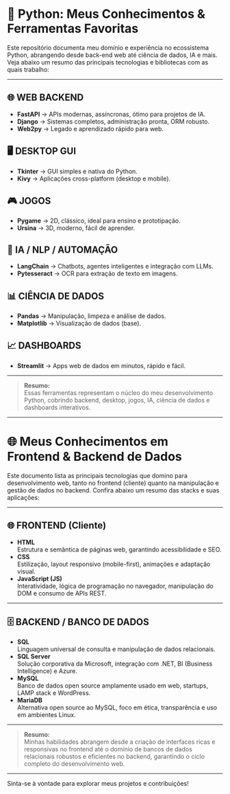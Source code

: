 # 🐍 Python: Meus Conhecimentos & Ferramentas Favoritas

Este repositório documenta meu domínio e experiência no ecossistema Python, abrangendo desde back-end web até ciência de dados, IA e mais. Veja abaixo um resumo das principais tecnologias e bibliotecas com as quais trabalho:

---

## 🌐 WEB BACKEND
- **FastAPI** → APIs modernas, assíncronas, ótimo para projetos de IA.
- **Django** → Sistemas completos, administração pronta, ORM robusto.
- **Web2py** → Legado e aprendizado rápido para web.

## 🖥️ DESKTOP GUI
- **Tkinter** → GUI simples e nativa do Python.
- **Kivy** → Aplicações cross-platform (desktop e mobile).

## 🎮 JOGOS
- **Pygame** → 2D, clássico, ideal para ensino e prototipação.
- **Ursina** → 3D, moderno, fácil de aprender.

## 🤖 IA / NLP / AUTOMAÇÃO
- **LangChain** → Chatbots, agentes inteligentes e integração com LLMs.
- **Pytesseract** → OCR para extração de texto em imagens.

## 📊 CIÊNCIA DE DADOS
- **Pandas** → Manipulação, limpeza e análise de dados.
- **Matplotlib** → Visualização de dados (base).

## 📈 DASHBOARDS
- **Streamlit** → Apps web de dados em minutos, rápido e fácil.

---

> **Resumo:**  
Essas ferramentas representam o núcleo do meu desenvolvimento Python, cobrindo backend, desktop, jogos, IA, ciência de dados e dashboards interativos.

---
# 🌐 Meus Conhecimentos em Frontend & Backend de Dados

Este documento lista as principais tecnologias que domino para desenvolvimento web, tanto no frontend (cliente) quanto na manipulação e gestão de dados no backend. Confira abaixo um resumo das stacks e suas aplicações:

---

## 🌐 FRONTEND (Cliente)
- **HTML**  
  Estrutura e semântica de páginas web, garantindo acessibilidade e SEO.
- **CSS**  
  Estilização, layout responsivo (mobile-first), animações e adaptação visual.
- **JavaScript (JS)**  
  Interatividade, lógica de programação no navegador, manipulação do DOM e consumo de APIs REST.

---

## 🗄️ BACKEND / BANCO DE DADOS
- **SQL**  
  Linguagem universal de consulta e manipulação de dados relacionais.
- **SQL Server**  
  Solução corporativa da Microsoft, integração com .NET, BI (Business Intelligence) e Azure.
- **MySQL**  
  Banco de dados open source amplamente usado em web, startups, LAMP stack e WordPress.
- **MariaDB**  
  Alternativa open source ao MySQL, foco em ética, transparência e uso em ambientes Linux.

---

> **Resumo:**  
Minhas habilidades abrangem desde a criação de interfaces ricas e responsivas no frontend até o domínio de bancos de dados relacionais robustos e eficientes no backend, garantindo o ciclo completo do desenvolvimento web.

---
Sinta-se à vontade para explorar meus projetos e contribuições!
